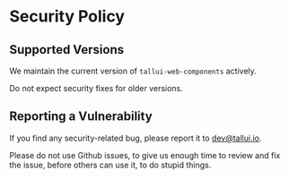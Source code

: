 # Security Policy

## Supported Versions

We maintain the current version of `tallui-web-components` actively. 

Do not expect security fixes for older versions.

## Reporting a Vulnerability

If you find any security-related bug, please report it to dev@tallui.io. 

Please do not use Github issues, to give us enough time to review and fix the issue, before others can use it, to do stupid things.
